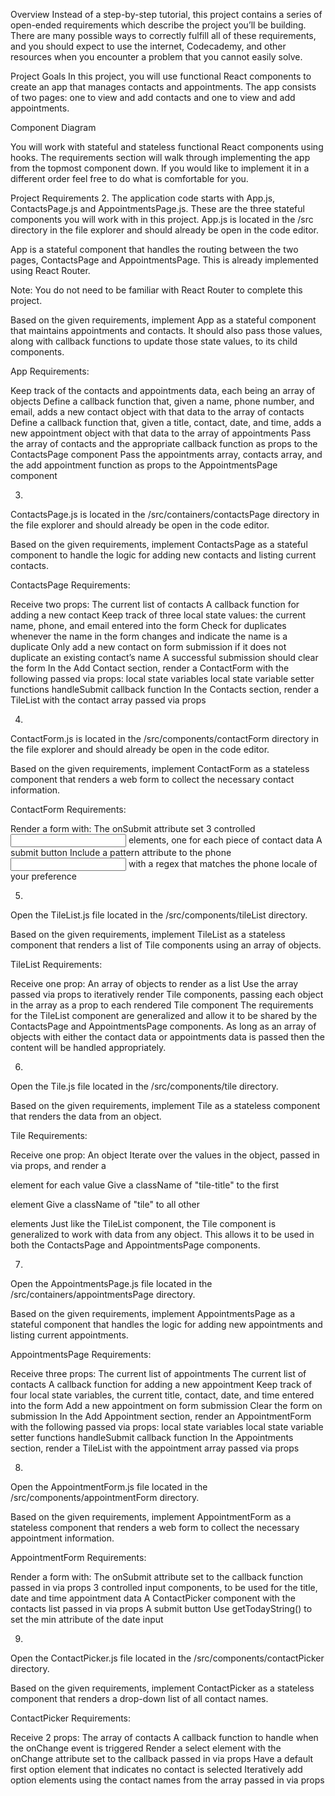 Overview
Instead of a step-by-step tutorial, this project contains a series of open-ended requirements which describe the project you’ll be building. There are many possible ways to correctly fulfill all of these requirements, and you should expect to use the internet, Codecademy, and other resources when you encounter a problem that you cannot easily solve.

Project Goals
In this project, you will use functional React components to create an app that manages contacts and appointments. The app consists of two pages: one to view and add contacts and one to view and add appointments.

Component Diagram

You will work with stateful and stateless functional React components using hooks. The requirements section will walk through implementing the app from the topmost component down. If you would like to implement it in a different order feel free to do what is comfortable for you.


Project Requirements
2.
The application code starts with App.js, ContactsPage.js and AppointmentsPage.js. These are the three stateful components you will work with in this project. App.js is located in the /src directory in the file explorer and should already be open in the code editor.

App is a stateful component that handles the routing between the two pages, ContactsPage and AppointmentsPage. This is already implemented using React Router.

Note: You do not need to be familiar with React Router to complete this project.

Based on the given requirements, implement App as a stateful component that maintains appointments and contacts. It should also pass those values, along with callback functions to update those state values, to its child components.

App Requirements:

Keep track of the contacts and appointments data, each being an array of objects
Define a callback function that, given a name, phone number, and email, adds a new contact object with that data to the array of contacts
Define a callback function that, given a title, contact, date, and time, adds a new appointment object with that data to the array of appointments
Pass the array of contacts and the appropriate callback function as props to the ContactsPage component
Pass the appointments array, contacts array, and the add appointment function as props to the AppointmentsPage component


3.
ContactsPage.js is located in the /src/containers/contactsPage directory in the file explorer and should already be open in the code editor.

Based on the given requirements, implement ContactsPage as a stateful component to handle the logic for adding new contacts and listing current contacts.

ContactsPage Requirements:

Receive two props:
The current list of contacts
A callback function for adding a new contact
Keep track of three local state values: the current name, phone, and email entered into the form
Check for duplicates whenever the name in the form changes and indicate the name is a duplicate
Only add a new contact on form submission if it does not duplicate an existing contact’s name
A successful submission should clear the form
In the Add Contact section, render a ContactForm with the following passed via props:
local state variables
local state variable setter functions
handleSubmit callback function
In the Contacts section, render a TileList with the contact array passed via props


4.
ContactForm.js is located in the /src/components/contactForm directory in the file explorer and should already be open in the code editor.

Based on the given requirements, implement ContactForm as a stateless component that renders a web form to collect the necessary contact information.

ContactForm Requirements:

Render a form with:
The onSubmit attribute set
3 controlled <input> elements, one for each piece of contact data
A submit button
Include a pattern attribute to the phone <input> with a regex that matches the phone locale of your preference

5.
Open the TileList.js file located in the /src/components/tileList directory.

Based on the given requirements, implement TileList as a stateless component that renders a list of Tile components using an array of objects.

TileList Requirements:

Receive one prop:
An array of objects to render as a list
Use the array passed via props to iteratively render Tile components, passing each object in the array as a prop to each rendered Tile component
The requirements for the TileList component are generalized and allow it to be shared by the ContactsPage and AppointmentsPage components. As long as an array of objects with either the contact data or appointments data is passed then the content will be handled appropriately.



6.
Open the Tile.js file located in the /src/components/tile directory.

Based on the given requirements, implement Tile as a stateless component that renders the data from an object.

Tile Requirements:

Receive one prop:
An object
Iterate over the values in the object, passed in via props, and render a <p> element for each value
Give a className of "tile-title" to the first <p> element
Give a className of "tile" to all other <p> elements
Just like the TileList component, the Tile component is generalized to work with data from any object. This allows it to be used in both the ContactsPage and AppointmentsPage components.



7.
Open the AppointmentsPage.js file located in the /src/containers/appointmentsPage directory.

Based on the given requirements, implement AppointmentsPage as a stateful component that handles the logic for adding new appointments and listing current appointments.

AppointmentsPage Requirements:

Receive three props:
The current list of appointments
The current list of contacts
A callback function for adding a new appointment
Keep track of four local state variables, the current title, contact, date, and time entered into the form
Add a new appointment on form submission
Clear the form on submission
In the Add Appointment section, render an AppointmentForm with the following passed via props:
local state variables
local state variable setter functions
handleSubmit callback function
In the Appointments section, render a TileList with the appointment array passed via props


8.
Open the AppointmentForm.js file located in the /src/components/appointmentForm directory.

Based on the given requirements, implement AppointmentForm as a stateless component that renders a web form to collect the necessary appointment information.

AppointmentForm Requirements:

Render a form with:
The onSubmit attribute set to the callback function passed in via props
3 controlled input components, to be used for the title, date and time appointment data
A ContactPicker component with the contacts list passed in via props
A submit button
Use getTodayString() to set the min attribute of the date input


9.
Open the ContactPicker.js file located in the /src/components/contactPicker directory.

Based on the given requirements, implement ContactPicker as a stateless component that renders a drop-down list of all contact names.

ContactPicker Requirements:

Receive 2 props:
The array of contacts
A callback function to handle when the onChange event is triggered
Render a select element with the onChange attribute set to the callback passed in via props
Have a default first option element that indicates no contact is selected
Iteratively add option elements using the contact names from the array passed in via props
